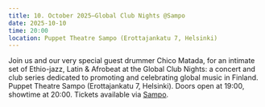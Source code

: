 ```yaml
---
title: 10. October 2025—Global Club Nights @Sampo
date: 2025-10-10
time: 20:00
location: Puppet Theatre Sampo (Erottajankatu 7, Helsinki)
---
```

Join us and our very special guest drummer Chico Matada, for an intimate set of Ethio-jazz, Latin & Afrobeat at the Global Club Nights: a concert and club series dedicated to promoting and celebrating global music in Finland. Puppet Theatre Sampo (Erottajankatu 7, Helsinki). Doors open at 19:00, showtime at 20:00. Tickets available via [Sampo](https://teatteri.sampofestival.fi/__/global-club-nights-10-10-25-friction-band/).